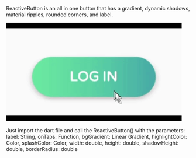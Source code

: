 ReactiveButton is an all in one button that has a gradient, dynamic shadows, material ripples, rounded corners, and label. 


![](gif.gif)



Just import the dart file and call the ReactiveButton() with the parameters: 
      label: String,
      onTaps: Function,
      bgGradient: Linear Gradient,
      highlightColor: Color,
      splashColor: Color,
      width: double,
      height: double,
      shadowHeight: double,
      borderRadius: double